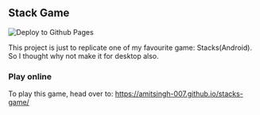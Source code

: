 ## Stack Game
![Deploy to Github Pages](https://github.com/amitsingh-007/stacks-game/workflows/Deploy%20to%20Github%20Pages/badge.svg)

This project is just to replicate one of my favourite game: Stacks(Android).
So I thought why not make it for desktop also.

### Play online

To play this game, head over to: https://amitsingh-007.github.io/stacks-game/
